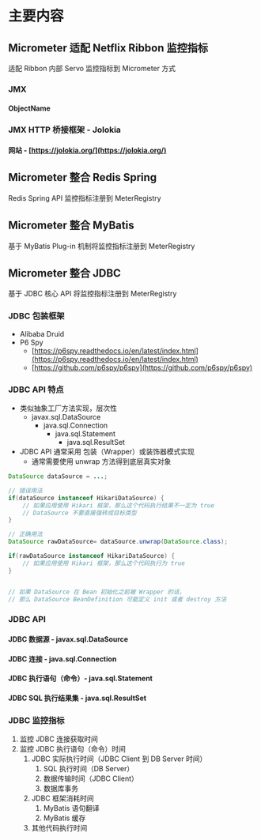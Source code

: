 # 主要内容
## Micrometer 适配 Netflix Ribbon 监控指标
适配 Ribbon 内部 Servo 监控指标到 Micrometer 方式
### JMX
#### ObjectName


### JMX HTTP 桥接框架 - Jolokia
#### 网站 - [https://jolokia.org/](https://jolokia.org/)

## Micrometer 整合 Redis Spring
Redis Spring API 监控指标注册到 MeterRegistry
## Micrometer 整合 MyBatis 
基于 MyBatis Plug-in 机制将监控指标注册到 MeterRegistry
## Micrometer 整合 JDBC
基于 JDBC 核心 API 将监控指标注册到 MeterRegistry

### JDBC 包装框架

- Alibaba Druid
- P6 Spy
   - [https://p6spy.readthedocs.io/en/latest/index.html](https://p6spy.readthedocs.io/en/latest/index.html)
   - [https://github.com/p6spy/p6spy](https://github.com/p6spy/p6spy)

### JDBC API 特点

- 类似抽象工厂方法实现，层次性
   -  javax.sql.DataSource
      -  java.sql.Connection
         -  java.sql.Statement
            - java.sql.ResultSet
- JDBC API 通常采用 包装（Wrapper）或装饰器模式实现
   - 通常需要使用 unwrap 方法得到底层真实对象
```java
DataSource dataSource = ...;

// 错误用法
if(dataSource instanceof HikariDataSource) { 
    // 如果应用使用 Hikari 框架，那么这个代码执行结果不一定为 true
    // DataSource 不要直接强转成目标类型
}

// 正确用法
DataSource rawDataSource= dataSource.unwrap(DataSource.class);

if(rawDataSource instanceof HikariDataSource) { 
    // 如果应用使用 Hikari 框架，那么这个代码执行为 true
}


// 如果 DataSource 在 Bean 初始化之前被 Wrapper 的话，
// 那么 DataSource BeanDefinition 可能定义 init 或者 destroy 方法


```
### JDBC API
#### JDBC 数据源 -  javax.sql.DataSource

#### JDBC 连接 - java.sql.Connection

#### JDBC 执行语句（命令）- java.sql.Statement

#### JDBC SQL 执行结果集 - java.sql.ResultSet

### JDBC 监控指标

1. 监控 JDBC 连接获取时间
2. 监控 JDBC 执行语句（命令）时间
   1. JDBC 实际执行时间（JDBC Client 到 DB Server 时间）
      1. SQL 执行时间（DB Server）
      2. 数据传输时间（JDBC Client）
      3. 数据库事务
   2. JDBC 框架消耗时间
      1. MyBatis 语句翻译
      2. MyBatis 缓存
   3. 其他代码执行时间




